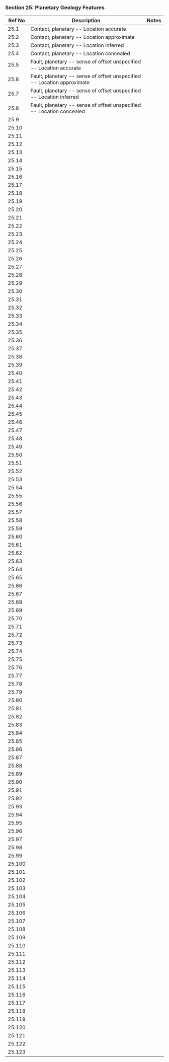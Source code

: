 ### Section 25: Planetary Geology Features

Ref No | Description | Notes
--- | --- | --- 
25.1 | Contact, planetary -- Location accurate | 
25.2 | Contact, planetary -- Location approximate | 
25.3 | Contact, planetary -- Location inferred | 
25.4 | Contact, planetary -- Location concealed | 
25.5 | Fault, planetary -- sense of offset unspecified -- Location accurate|
25.6 | Fault, planetary -- sense of offset unspecified -- Location approximate |
25.7 | Fault, planetary -- sense of offset unspecified -- Location inferred |
25.8 | Fault, planetary -- sense of offset unspecified -- Location concealed |
25.9||
25.10||
25.11||
25.12||
25.13||
25.14||
25.15||
25.16||
25.17||
25.18||
25.19||
25.20||
25.21||
25.22||
25.23||
25.24||
25.25||
25.26||
25.27||
25.28||
25.29||
25.30||
25.31||
25.32||
25.33||
25.34||
25.35||
25.36||
25.37||
25.38||
25.39||
25.40||
25.41||
25.42||
25.43||
25.44||
25.45||
25.46||
25.47||
25.48||
25.49||
25.50||
25.51||
25.52||
25.53||
25.54||
25.55||
25.56||
25.57||
25.58||
25.59||
25.60||
25.61||
25.62||
25.63||
25.64||
25.65||
25.66||
25.67||
25.68||
25.69||
25.70||
25.71||
25.72||
25.73||
25.74||
25.75||
25.76||
25.77||
25.78||
25.79||
25.80||
25.81||
25.82||
25.83||
25.84||
25.85||
25.86||
25.87||
25.88||
25.89||
25.90||
25.91||
25.92||
25.93||
25.94||
25.95||
25.96||
25.97||
25.98||
25.99||
25.100||
25.101||
25.102||
25.103||
25.104||
25.105||
25.106||
25.107||
25.108||
25.109||
25.110||
25.111||
25.112||
25.113||
25.114||
25.115||
25.116||
25.117||
25.118||
25.119||
25.120||
25.121||
25.122||
25.123||


